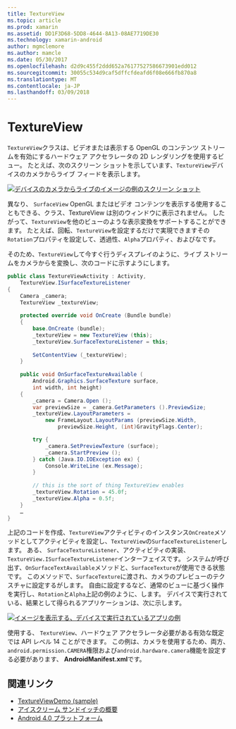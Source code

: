 ```yaml
---
title: TextureView
ms.topic: article
ms.prod: xamarin
ms.assetid: DD1F3D68-5DD8-4644-8A13-08AE7719DE30
ms.technology: xamarin-android
author: mgmclemore
ms.author: mamcle
ms.date: 05/30/2017
ms.openlocfilehash: d2d9c455f2ddd652a76177527586673901edd012
ms.sourcegitcommit: 30055c534d9caf5dffcfdeafd6f08e666fb870a8
ms.translationtype: MT
ms.contentlocale: ja-JP
ms.lasthandoff: 03/09/2018
---
```

# <a name="textureview"></a>TextureView

`TextureView`クラスは、ビデオまたは表示する OpenGL のコンテンツ ストリームを有効にするハードウェア アクセラレータの 2D レンダリングを使用するビュー。 たとえば、次のスクリーン ショットを示しています、`TextureView`デバイスのカメラからライブ フィードを表示します。

[![デバイスのカメラからライブのイメージの例のスクリーン ショット](texture-view-images/22-textureviewcamera.png)](texture-view-images/22-textureviewcamera.png#lightbox)

異なり、 `SurfaceView` OpenGL またはビデオ コンテンツを表示する使用することもできる、クラス、TextureView は別のウィンドウに表示されません。
したがって、`TextureView`を他のビューのような表示変換をサポートすることができます。 たとえば、回転、`TextureView`を設定するだけで実現できますその`Rotation`プロパティを設定して、透過性、`Alpha`プロパティ、およびなです。

そのため、`TextureView`して今すぐ行うディスプレイのように、ライブ ストリームをカメラからを変換し、次のコードに示すようにします。

```csharp
public class TextureViewActivity : Activity,
    TextureView.ISurfaceTextureListener
{
    Camera _camera;
    TextureView _textureView;
       
    protected override void OnCreate (Bundle bundle)
    {
        base.OnCreate (bundle);
        _textureView = new TextureView (this);
        _textureView.SurfaceTextureListener = this;
           
        SetContentView (_textureView);
    }
       
    public void OnSurfaceTextureAvailable (
        Android.Graphics.SurfaceTexture surface,
        int width, int height)
    {
        _camera = Camera.Open ();
        var previewSize = _camera.GetParameters ().PreviewSize;
        _textureView.LayoutParameters =
            new FrameLayout.LayoutParams (previewSize.Width,
                previewSize.Height, (int)GravityFlags.Center);

        try {
            _camera.SetPreviewTexture (surface);
            _camera.StartPreview ();
        } catch (Java.IO.IOException ex) {
            Console.WriteLine (ex.Message);
        }
           
        // this is the sort of thing TextureView enables
        _textureView.Rotation = 45.0f;
        _textureView.Alpha = 0.5f;
    }
    …
}
```

上記のコードを作成、`TextureView`アクティビティのインスタンス`OnCreate`メソッドとしてアクティビティを設定し、`TextureView`の`SurfaceTextureListener`します。 ある、 `SurfaceTextureListener`、アクティビティの実装、`TextureView.ISurfaceTextureListener`インターフェイスです。 システムが呼び出す、`OnSurfaceTextAvailable`メソッドと、`SurfaceTexture`が使用できる状態です。 このメソッドで、`SurfaceTexture`に渡され、カメラのプレビューのテクスチャに設定するがします。 自由に設定するなど、通常のビューに基づく操作を実行し、`Rotation`と`Alpha`上記の例のように、します。 デバイスで実行されている、結果として得られるアプリケーションは、次に示します。

[![イメージを表示する、デバイスで実行されているアプリの例](texture-view-images/17-textureviewdemo.png)](texture-view-images/17-textureviewdemo.png#lightbox)

使用する、 `TextureView`、ハードウェア アクセラレータ必要がある有効な既定では API レベル 14 ことができます。 この例は、カメラを使用するため、両方、`android.permission.CAMERA`権限および`android.hardware.camera`機能を設定する必要があります、 **AndroidManifest.xml**です。



## <a name="related-links"></a>関連リンク

- [TextureViewDemo (sample)](https://developer.xamarin.com/samples/monodroid/TextureViewDemo/)
- [アイスクリーム サンドイッチの概要](http://www.android.com/about/ice-cream-sandwich/)
- [Android 4.0 プラットフォーム](http://developer.android.com/sdk/android-4.0.html)
